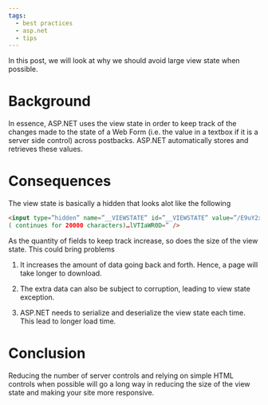 ```yaml
---
tags:
  - best practices
  - asp.net
  - tips
---
```


In this post, we will look at why we should avoid large view state when possible.

# Background

In essence, ASP.NET uses the view state in order to keep track of the changes made to the state of a Web Form (i.e. the value in a textbox if it is a server side control) across postbacks. ASP.NET automatically stores and retrieves these values.

# Consequences

The view state is basically a hidden that looks alot like the following

``` html
<input type=”hidden” name=”__VIEWSTATE” id=”__VIEWSTATE” value=”/E9uY2xpY2s9J3dpbmRvdyJFcXVpcG1lbnQ5hc3B4P1MjAxMC1UZXJl…
( continues for 20000 characters)…lVTIaWR0D=” />
```

As the quantity of fields to keep track increase, so does the size of the view state. This could bring problems

1. It increases the amount of data going back and forth. Hence, a page will take longer to download.

2. The extra data can also be subject to corruption, leading to view state exception.

3. ASP.NET needs to serialize and deserialize the view state each time. This lead to longer load time.

# Conclusion

Reducing the number of server controls and relying on simple HTML controls when possible will go a long way in reducing the size of the view state and making your site more responsive.

